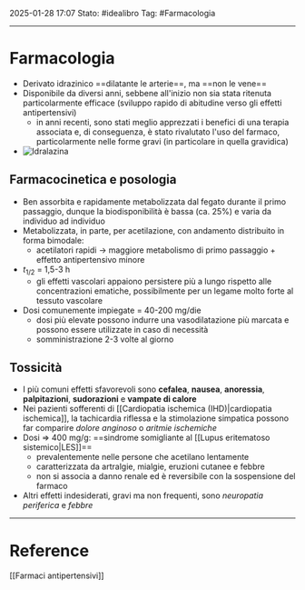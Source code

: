 2025-01-28 17:07
Stato: #idealibro 
Tag: #Farmacologia

---
# Farmacologia
- Derivato idrazinico ==dilatante le arterie==, ma ==non le vene==
- Disponibile da diversi anni, sebbene all'inizio non sia stata ritenuta particolarmente efficace (sviluppo rapido di abitudine verso gli effetti antipertensivi)
	- in anni recenti, sono stati meglio apprezzati i benefici di una terapia associata e, di conseguenza, è stato rivalutato l'uso del farmaco, particolarmente nelle forme gravi (in particolare in quella gravidica)
- ![Idralazina](https://i.imgur.com/o0P2Q5Q.png)
## Farmacocinetica e posologia
- Ben assorbita e rapidamente metabolizzata dal fegato durante il primo passaggio, dunque la biodisponibilità è bassa (ca. 25%) e varia da individuo ad individuo
- Metabolizzata, in parte, per acetilazione, con andamento distribuito in forma bimodale:
	- acetilatori rapidi → maggiore metabolismo di primo passaggio + effetto antipertensivo minore
- $t_{1/2}$ = 1,5-3 h
	- gli effetti vascolari appaiono persistere più a lungo rispetto alle concentrazioni ematiche, possibilmente per un legame molto forte al tessuto vascolare
- Dosi comunemente impiegate = 40-200 mg/die
	- dosi più elevate possono indurre una vasodilatazione più marcata e possono essere utilizzate in caso di necessità
	- somministrazione 2-3 volte al giorno
## Tossicità
- I più comuni effetti sfavorevoli sono **cefalea**, **nausea**, **anoressia**, **palpitazioni**, **sudorazioni** e **vampate di calore**
- Nei pazienti sofferenti di [[Cardiopatia ischemica (IHD)|cardiopatia ischemica]], la tachicardia riflessa e la stimolazione simpatica possono far comparire *dolore anginoso* o *aritmie ischemiche*
- Dosi => 400 mg/g: ==sindrome somigliante al [[Lupus eritematoso sistemico|LES]]==
	- prevalentemente nelle persone che acetilano lentamente
	- caratterizzata da artralgie, mialgie, eruzioni cutanee e febbre
	- non si associa a danno renale ed è reversibile con la sospensione del farmaco
- Altri effetti indesiderati, gravi ma non frequenti, sono *neuropatia periferica* e *febbre*






---
# Reference
[[Farmaci antipertensivi]]
